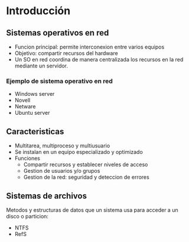 # Introducción
## Sistemas operativos en red
* Funcion principal: permite interconexion entre varios equipos
* Objetivo: compartir recursos del hardware
* Un SO en red coordina de manera centralizada los recursos en la red mediante un servidor.
### Ejemplo de sistema operativo en red
* Windows server
* Novell
* Netware
* Ubuntu server

## Caracteristicas
* Multitarea, multiproceso y multiusuario
* Se instalan en un equipo especializado y optimizado
* Funciones
    * Compartir recursos y establecer niveles de acceso
    * Gestion de usuarios y/o grupos
    * Gestion de la red: seguridad y deteccion de errores

## Sistemas de archivos
Metodos y estructuras de datos que un sistema usa para acceder a un disco o particion:
* NTFS
* RefS
